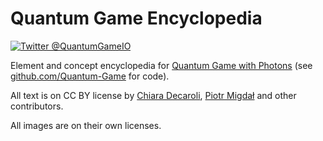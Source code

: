 # Quantum Game Encyclopedia

[![Twitter @QuantumGameIO](https://img.shields.io/twitter/follow/QuantumGameIO)](https://twitter.com/quantumgameio)

Element and concept encyclopedia for [Quantum Game with Photons](https://quantumgame.io/) (see [github.com/Quantum-Game](https://github.com/Quantum-Game/) for code).

All text is on CC BY license by [Chiara Decaroli](https://maperseguirvirtute.wordpress.com/), [Piotr Migdał](https://p.migdal.pl/) and other contributors.

All images are on their own licenses.
